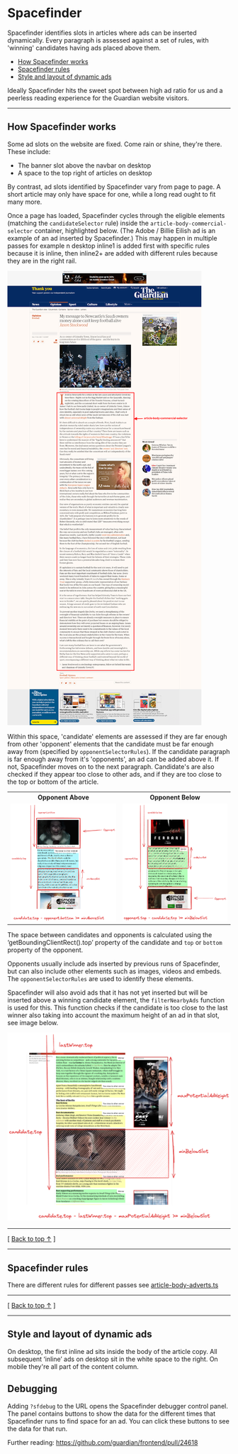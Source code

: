 # Spacefinder

Spacefinder identifies slots in articles where ads can be inserted dynamically. Every paragraph is assessed against a set of rules, with 'winning' candidates having ads placed above them.

-   [How Spacefinder works](#how-spacefinder-works)
-   [Spacefinder rules](#spacefinder-rules)
-   [Style and layout of dynamic ads](#style-and-layout-of-dynamic-ads)

Ideally Spacefinder hits the sweet spot between high ad ratio for us and a peerless reading experience for the Guardian website visitors.

---

## How Spacefinder works

Some ad slots on the website are fixed. Come rain or shine, they're there. These include:

-   The banner slot above the navbar on desktop
-   A space to the top right of articles on desktop

By contrast, ad slots identified by Spacefinder vary from page to page. A short article may only have space for one, while a long read ought to fit many more.

Once a page has loaded, Spacefinder cycles through the eligible elements (matching the `candidateSelector` rule) inside the `article-body-commercial-selector` container, highlighted below. (The Adobe / Billie Eilish ad is an example of an ad inserted by Spacefinder.) This may happen in multiple passes for example n desktop inline1 is added first with specific rules because it is inline, then inline2+ are added with different rules because they are in the right rail.

![Article body section of a Guardian article](spacefinder-article-body-example.png)

Within this space, 'candidate' elements are assessed if they are far enough from other 'opponent' elements that the candidate must be far enough away from (specified by `opponentSelectorRules`). If the candidate paragraph is far enough away from it's 'opponents', an ad can be added above it. If not, Spacefinder moves on to the next paragraph. Candidate's are also checked if they appear too close to other ads, and if they are too close to the top or bottom of the article.

<table>
    <tr>
        <th>Opponent Above</th>
        <th>Opponent Below</th>
    </tr>
    <tr>
        <td>
        <img src="spacefinder-min-above.png" alt="Opponent Above">
        </td>
        <td>
        <img src="spacefinder-min-below.png" alt="Opponent Below">
        </td>
    </tr>
</table>

The space between candidates and opponents is calculated using the ‘getBoundingClientRect().top’ property of the candidate and `top` or `bottom` property of the opponent.

Opponents usually include ads inserted by previous runs of Spacefinder, but can also include other elements such as images, videos and embeds. The `opponentSelectorRules` are used to identify these elements.

Spacefinder will also avoid ads that it has not yet inserted but will be inserted above a winning candidate element, the `filterNearbyAds` function is used for this. This function checks if the candidate is too close to the last winner also taking into account the maximum height of an ad in that slot, see image below.

![Spacefinder avoiding nearby ads](spacefinder-min-below-other-candidates.png)

---

[ [Back to top &uarr;](#spacefinder) ]

---

## Spacefinder rules

There are different rules for different passes see [article-body-adverts.ts](https://github.com/guardian/commercial/blob/main/src/insert/spacefinder/article-body-adverts.ts)

---

[ [Back to top &uarr;](#spacefinder) ]

---

## Style and layout of dynamic ads

On desktop, the first inline ad sits inside the body of the article copy. All subsequent ‘inline’ ads on desktop sit in the white space to the right. On mobile they're all part of the content column.

## Debugging

Adding `?sfdebug` to the URL opens the Spacefinder debugger control panel. The panel contains buttons to show the data for the different times that Spacefinder runs to find space for an ad. You can click these buttons to see the data for that run.

Further reading: https://github.com/guardian/frontend/pull/24618
